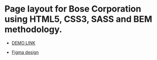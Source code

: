 # Page layout for Bose Corporation using HTML5, CSS3, SASS and BEM methodology.

- [DEMO LINK](https://MykhailoShchuka.github.io/bose_landing/)

- [Figma design](https://www.figma.com/file/OMjQNb3hg1LKMV4OwyQ3Ao/BOSE?node-id=0%3A1)

